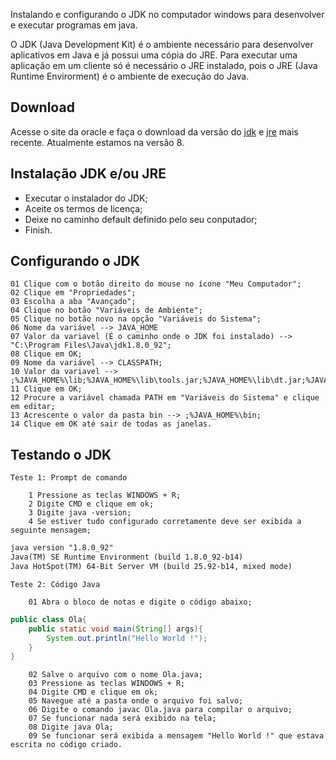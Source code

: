 Instalando e configurando o JDK no computador windows para desenvolver e executar programas em java.

O JDK (Java Development Kit) é o ambiente necessário para desenvolver aplicativos em Java e já possui uma cópia do JRE. Para executar uma aplicação em um cliente só é necessário o JRE instalado, pois o JRE (Java Runtime Envirorment) é o ambiente de execução do Java.

## Download

Acesse o site da oracle e faça o download da versão do [jdk](http://www.oracle.com/technetwork/java/javase/downloads/jdk8-downloads-2133151.html?ssSourceSiteId=otnpt) e [jre](http://www.oracle.com/technetwork/java/javase/downloads/jre8-downloads-2133155.html?ssSourceSiteId=otnpt) mais recente. Atualmente estamos na versão 8.

## Instalação JDK e/ou JRE

* Executar o instalador do JDK;
* Aceite os termos de licença;
* Deixe no caminho default definido pelo seu conputador;
* Finish.

## Configurando o JDK

    01 Clique com o botão direito do mouse no ícone "Meu Computador";
    02 Clique em "Propriedades"; 
    03 Escolha a aba "Avançado";
    04 Clique no botão "Variáveis de Ambiente";
    05 Clique no botão novo na opção "Variáveis do Sistema";
    06 Nome da variável --> JAVA_HOME
	07 Valor da variavel (É o caminho onde o JDK foi instalado) --> "C:\Program Files\Java\jdk1.8.0_92";
	08 Clique em OK;
	09 Nome da variável --> CLASSPATH;
	10 Valor da variavel --> ;%JAVA_HOME%\lib;%JAVA_HOME%\lib\tools.jar;%JAVA_HOME%\lib\dt.jar;%JAVA_HOME%\lib\htmlconverter.jar;%JAVA_HOME%\jre\lib;%JAVA_HOME%\jre\lib\rt.jar;
	11 Clique em OK;
	12 Procure a variável chamada PATH em "Variáveis do Sistema" e clique em editar;
	13 Acrescente o valor da pasta bin --> ;%JAVA_HOME%\bin;
	14 Clique em OK até sair de todas as janelas.

## Testando o JDK

	Teste 1: Prompt de comando

		1 Pressione as teclas WINDOWS + R;
		2 Digite CMD e clique em ok;
		3 Digite java -version;
		4 Se estiver tudo configurado corretamente deve ser exibida a seguinte mensagem;
		
```txt
java version "1.8.0_92"
Java(TM) SE Runtime Environment (build 1.8.0_92-b14)
Java HotSpot(TM) 64-Bit Server VM (build 25.92-b14, mixed mode)
```

	Teste 2: Código Java

		01 Abra o bloco de notas e digite o código abaixo;
```Java
public class Ola{
	public static void main(String[] args){
		System.out.println("Hello World !");
	}
}
```
		02 Salve o arquivo com o nome Ola.java;
		03 Pressione as teclas WINDOWS + R;
		04 Digite CMD e clique em ok;
		05 Navegue até a pasta onde o arquivo foi salvo;
		06 Digite o comando javac Ola.java para compilar o arquivo;
		07 Se funcionar nada será exibido na tela;
		08 Digite java Ola;
		09 Se funcionar será exibida a mensagem "Hello World !" que estava escrita no código criado.
